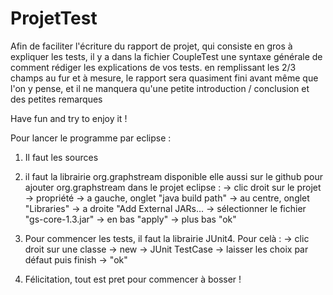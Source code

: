 # ProjetTest

Afin de faciliter l'écriture du rapport de projet, qui consiste en gros à expliquer les tests, il y a dans la fichier CoupleTest une syntaxe générale de comment rédiger les explications de vos tests.
en remplissant les 2/3 champs au fur et à mesure, le rapport sera quasiment fini avant même que l'on y pense, et il ne manquera qu'une petite introduction / conclusion et des petites remarques

Have fun and try to enjoy it !


Pour lancer le programme par eclipse : 

1) Il faut les sources
2) il faut la librairie org.graphstream disponible elle aussi sur le github
    pour ajouter org.graphstream dans le projet eclipse : 
      -> clic droit sur le projet 
      -> propriété 
      -> a gauche, onglet "java build path" 
      -> au centre, onglet "Libraries"
      -> a droite "Add External JARs...
      -> sélectionner le fichier "gs-core-1.3.jar"
      -> en bas "apply"
      -> plus bas "ok"
      
3) Pour commencer les tests, il faut la librairie JUnit4. Pour celà :
    -> clic droit sur une classe
    -> new
    -> JUnit TestCase
    -> laisser les choix par défaut puis finish
    -> "ok"
    
4) Félicitation, tout est pret pour commencer à bosser !
